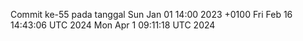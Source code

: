Commit ke-55 pada tanggal Sun Jan 01 14:00 2023 +0100
Fri Feb 16 14:43:06 UTC 2024
Mon Apr  1 09:11:18 UTC 2024

